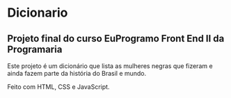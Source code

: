 # Dicionario

## Projeto final do curso EuProgramo Front End II da Programaria

Este projeto é um dicionário que lista as mulheres negras que fizeram e ainda fazem parte da história do Brasil e mundo.

Feito com HTML, CSS e JavaScript.